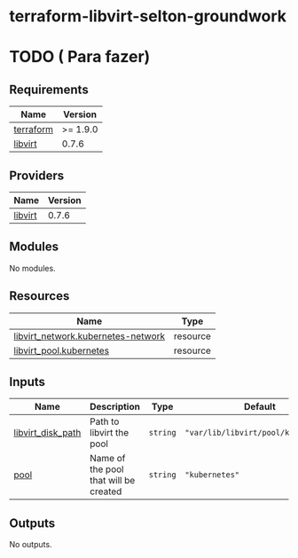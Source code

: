 # terraform-libvirt-selton-groundwork

# TODO ( Para fazer)

<!-- BEGIN_TF_DOCS -->
## Requirements

| Name | Version |
|------|---------|
| <a name="requirement_terraform"></a> [terraform](#requirement\_terraform) | >= 1.9.0 |
| <a name="requirement_libvirt"></a> [libvirt](#requirement\_libvirt) | 0.7.6 |

## Providers

| Name | Version |
|------|---------|
| <a name="provider_libvirt"></a> [libvirt](#provider\_libvirt) | 0.7.6 |

## Modules

No modules.

## Resources

| Name | Type |
|------|------|
| [libvirt_network.kubernetes-network](https://registry.terraform.io/providers/dmacvicar/libvirt/0.7.6/docs/resources/network) | resource |
| [libvirt_pool.kubernetes](https://registry.terraform.io/providers/dmacvicar/libvirt/0.7.6/docs/resources/pool) | resource |

## Inputs

| Name | Description | Type | Default | Required |
|------|-------------|------|---------|:--------:|
| <a name="input_libvirt_disk_path"></a> [libvirt\_disk\_path](#input\_libvirt\_disk\_path) | Path to libvirt the pool | `string` | `"var/lib/libvirt/pool/kubernetes"` | no |
| <a name="input_pool"></a> [pool](#input\_pool) | Name of the pool that will be created | `string` | `"kubernetes"` | no |

## Outputs

No outputs.
<!-- END_TF_DOCS -->